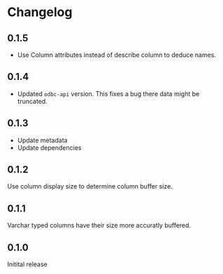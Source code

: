 # Changelog

## 0.1.5

* Use Column attributes instead of describe column to deduce names.

## 0.1.4

* Updated `odbc-api` version. This fixes a bug there data might be truncated.

## 0.1.3

* Update metadata
* Update dependencies

## 0.1.2

Use column display size to determine column buffer size.

## 0.1.1

Varchar typed columns have their size more accuratly buffered.

## 0.1.0

Initital release

